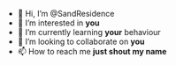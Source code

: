 - 👋 Hi, I’m @SandResidence
- 👀 I’m interested in **you**
- 🌱 I’m currently learning **your** behaviour
- 💞️ I’m looking to collaborate on **you**
- 📫 How to reach me **just shout my name**

<!---
SandResidence/SandResidence is a ✨ special ✨ repository because its `README.md` (this file) appears on your GitHub profile.
You can click the Preview link to take a look at your changes.
--->
